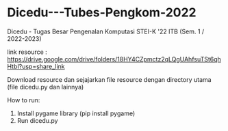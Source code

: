 # Dicedu---Tubes-Pengkom-2022
Dicedu - Tugas Besar Pengenalan Komputasi STEI-K '22 ITB (Sem. 1 / 2022-2023)
  
link resource : https://drive.google.com/drive/folders/18HY4CZpmctz2qLQgUAhfsuTSt6qhHtbI?usp=share_link

Download resource dan sejajarkan file resource dengan directory utama (file dicedu.py dan lainnya)
  
How to run:  
1. Install pygame library (pip install pygame)
2. Run dicedu.py
